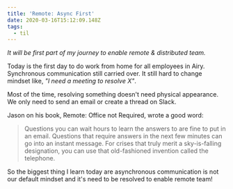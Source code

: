 ```yaml
---
title: 'Remote: Async First'
date: 2020-03-16T15:12:09.148Z
tags:
  - til
---
```

*It will be first part of my journey to enable remote & distributed team.*



Today is the first day to do work from home for all employees in Airy. Synchronous communication still carried over. It still hard to change mindset like, *"I need a meeting to resolve X"*. 

Most of the time, resolving something doesn't need physical appearance. We only need to send an email or create a thread on Slack.

Jason on his book, Remote: Office not Required, wrote a good word:

> Questions you can wait hours to learn the answers to are fine to put in an email. Questions that require answers in the next few minutes can go into an instant message. For crises that truly merit a sky-is-falling designation, you can use that old-fashioned invention called the telephone.

So the biggest thing I learn today are asynchronous communication is not our default mindset and it's need to be resolved to enable remote team!
